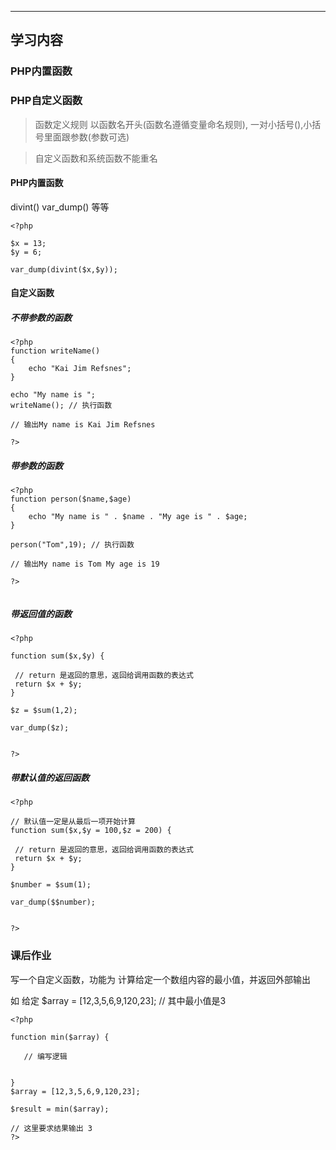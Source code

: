 ****
## 学习内容


### PHP内置函数

### PHP自定义函数

> 函数定义规则 以函数名开头(函数名遵循变量命名规则), 一对小括号(),小括号里面跟参数(参数可选)

> 自定义函数和系统函数不能重名

#### PHP内置函数
divint()  var_dump() 等等
``` 
<?php

$x = 13;
$y = 6;

var_dump(divint($x,$y));

```

#### 自定义函数


##### 不带参数的函数
``` 
<?php
function writeName()
{
    echo "Kai Jim Refsnes";
}
 
echo "My name is ";
writeName(); // 执行函数

// 输出My name is Kai Jim Refsnes

?>

```

##### 带参数的函数

``` 
<?php
function person($name,$age)
{
    echo "My name is " . $name . "My age is " . $age;
}
 
person("Tom",19); // 执行函数

// 输出My name is Tom My age is 19

?>


```

##### 带返回值的函数

``` 
<?php

function sum($x,$y) {

 // return 是返回的意思，返回给调用函数的表达式
 return $x + $y;
}

$z = $sum(1,2);

var_dump($z);


?>

```


##### 带默认值的返回函数


``` 
<?php

// 默认值一定是从最后一项开始计算
function sum($x,$y = 100,$z = 200) {

 // return 是返回的意思，返回给调用函数的表达式
 return $x + $y;
}

$number = $sum(1);

var_dump($$number);


?>

```

### 课后作业

写一个自定义函数，功能为 计算给定一个数组内容的最小值，并返回外部输出

如 给定  $array = [12,3,5,6,9,120,23];  // 其中最小值是3

```  
<?php

function min($array) {
   
   // 编写逻辑
   
   
} 
$array = [12,3,5,6,9,120,23];

$result = min($array);

// 这里要求结果输出 3
?>
```
